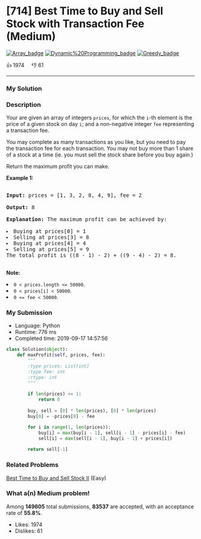 # [714] Best Time to Buy and Sell Stock with Transaction Fee (Medium)

[![Array_badge](https://img.shields.io/badge/topic-Array-green.svg)](https://leetcode.com/problems/best-time-to-buy-and-sell-stock-with-transaction-fee/)  [![Dynamic%20Programming_badge](https://img.shields.io/badge/topic-Dynamic%20Programming-green.svg)](https://leetcode.com/problems/best-time-to-buy-and-sell-stock-with-transaction-fee/)  [![Greedy_badge](https://img.shields.io/badge/topic-Greedy-green.svg)](https://leetcode.com/problems/best-time-to-buy-and-sell-stock-with-transaction-fee/) 

:+1: 1974 &nbsp; &nbsp; :thumbsdown: 61

---

### My Solution


### Description
<p>Your are given an array of integers <code>prices</code>, for which the <code>i</code>-th element is the price of a given stock on day <code>i</code>; and a non-negative integer <code>fee</code> representing a transaction fee.</p>
<p>You may complete as many transactions as you like, but you need to pay the transaction fee for each transaction.  You may not buy more than 1 share of a stock at a time (ie. you must sell the stock share before you buy again.)</p>
<p>Return the maximum profit you can make.</p>

<p><b>Example 1:</b><br />
<pre>
<b>Input:</b> prices = [1, 3, 2, 8, 4, 9], fee = 2
<b>Output:</b> 8
<b>Explanation:</b> The maximum profit can be achieved by:
<li>Buying at prices[0] = 1</li><li>Selling at prices[3] = 8</li><li>Buying at prices[4] = 4</li><li>Selling at prices[5] = 9</li>The total profit is ((8 - 1) - 2) + ((9 - 4) - 2) = 8.
</pre>
</p>

<p><b>Note:</b>
<li><code>0 < prices.length <= 50000</code>.</li>
<li><code>0 < prices[i] < 50000</code>.</li>
<li><code>0 <= fee < 50000</code>.</li>
</p>


### My Submission

- Language: Python
- Runtime: 776 ms
- Completed time: 2019-09-17 14:57:56

```Python
class Solution(object):
    def maxProfit(self, prices, fee):
        """
        :type prices: List[int]
        :type fee: int
        :rtype: int
        """
        
        if len(prices) <= 1:
            return 0
        
        buy, sell = [0] * len(prices), [0] * len(prices)
        buy[0] = -prices[0] - fee

        for i in range(1, len(prices)):
            buy[i] = max(buy[i - 1], sell[i - 1] - prices[i] - fee)
            sell[i] = max(sell[i - 1], buy[i - 1] + prices[i])
            
        return sell[-1]
```


### Related Problems
[Best Time to Buy and Sell Stock II](https://leetcode.com/problems/best-time-to-buy-and-sell-stock-ii/) (Easy) <br>



### What a(n) Medium problem!
Among **149605** total submissions, **83537** are accepted, with an acceptance rate of **55.8%**. <br>

- Likes: 1974
- Dislikes: 61

